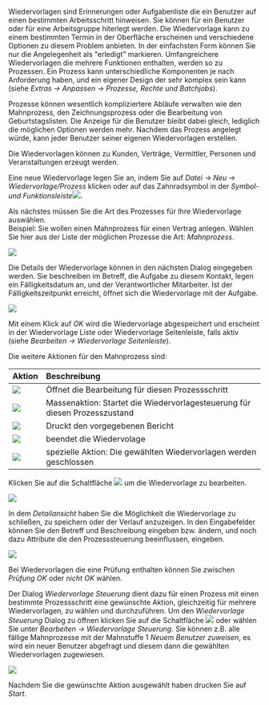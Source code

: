 Wiedervorlagen sind Erinnerungen oder Aufgabenliste die ein Benutzer auf einen bestimmten Arbeitsschritt hinweisen. Sie können für ein Benutzer oder für eine Arbeitsgruppe hiterlegt werden.
Die Wiedervorlage kann zu einem bestimmten Termin in der Oberfläche erscheinen und verschiedene Optionen zu diesem Problem anbieten. In der einfachsten Form können Sie nur die Angelegenheit als "erledigt" markieren. 
Umfangreichere Wiedervorlagen die mehrere Funktionen enthalten, werden so zu Prozessen.
Ein Prozess kann unterschiedliche Komponenten je nach Anforderung haben, und ein eigener Design der sehr komplex sein kann (siehe *Extras → Anpassen → Prozesse, Rechte und Batchjobs*). 

Prozesse können wesentlich kompliziertere Abläufe verwalten wie den Mahnprozess, den Zeichnungsprozess oder die Bearbeitung von Geburtstagslisten. Die Anzeige für die Benutzer bleibt dabei gleich, lediglich die möglichen Optionen werden mehr. 
Nachdem das Prozess angelegt würde, kann jeder Benutzer seiner eigenen Wiedervorlagen erstellen. 
 
Die Wiedervorlagen können zu Kunden, Verträge, Vermittler, Personen und Veranstaltungen erzeugt werden. 

Eine neue Wiedervorlage legen Sie an, indem Sie auf *Datei → Neu → Wiedervorlage/Prozess* klicken oder auf das Zahnradsymbol in der *Symbol- und Funktionsleiste*![](http://xpecto.github.io/docs/img/img_1427124269211.png).

Als nächstes müssen Sie die Art des Prozesses für Ihre Wiedervorlage auswählen.  
Beispiel: Sie wollen einen Mahnprozess für einen Vertrag anlegen. Wählen Sie hier aus der Liste der möglichen Prozesse die Art: *Mahnprozess*.

![](http://xpecto.github.io/docs/img/img_1427125664097.png)

Die Details der Wiedervorlage können in den nächsten Dialog eingegeben werden. Sie beschreiben im Betreff, die Aufgabe zu diesem Kontakt, legen ein Fälligkeitsdatum an, und der Verantwortlicher Mitarbeiter.
Ist der Fälligkeitszeitpunkt erreicht, öffnet sich die Wiedervorlage mit der Aufgabe.

![](http://xpecto.github.io/docs/img/img_1434095731925.png)

Mit einem Klick auf *OK* wird die Wiedervorlage abgespeichert und erscheint in der Wiedervorlage Liste  oder Wiedervorlage Seitenleiste, falls aktiv (siehe *Bearbeiten → Wiedervorlage Seitenleiste*). 

Die  weitere Aktionen für den Mahnprozess sind:

|  Aktion            |    Beschreibung  |   
| ------------- |:-------------| 
| ![](http://xpecto.github.io/docs/img/img_1434096550097.png)      | Öffnet die Bearbeitung für diesen Prozessschritt| 
|  ![](http://xpecto.github.io/docs/img/img_1434097634985.png)     | Massenaktion: Startet die Wiedervorlagesteuerung für diesen Prozesszustand | 
| ![](http://xpecto.github.io/docs/img/img_1434096802280.png)      | Druckt den vorgegebenen Bericht | 
| ![](http://xpecto.github.io/docs/img/img_1434096840070.png)    | beendet die Wiedervolage | 
|![](http://xpecto.github.io/docs/img/img_1439219672662.png)|spezielle Aktion: Die gewählten Wiedervorlagen werden geschlossen|

Klicken Sie auf die Schaltfläche ![](http://xpecto.github.io/docs/img/img_1434096550097.png) um die Wiedervorlage zu bearbeiten. 

![](http://xpecto.github.io/docs/img/img_1440406744560.png)

In dem *Detailansicht* haben Sie die Möglichkeit die Wiedervorlage zu schließen, zu speichern oder der Verlauf anzuzeigen.
In den Eingabefelder können Sie den Betreff und Beschreibung eingeben bzw. ändern, und noch dazu Attribute die den Prozesssteuerung beeinflussen, eingeben.

![](http://xpecto.github.io/docs/img/img_1440406662263.png)

Bei Wiedervorlagen die eine Prüfung enthalten können Sie zwischen *Prüfung OK* oder *nicht OK* wählen.

Der Dialog *Wiedervorlage Steuerung* dient dazu für einen Prozess mit einen bestimmte Prozessschritt eine gewünschte Aktion, gleichzeitig für mehrere Wiedervorlagen, zu wählen und durchzuführen.
Um den *Wiedervorlage Steuerung* Dialog zu öffnen klicken Sie auf die Schaltfläche ![](http://xpecto.github.io/docs/img/img_1434097634985.png) oder wählen Sie unter *Bearbeiten → Wiedervorlage Steuerung*. Sie können z.B. alle fällige Mahnprozesse mit der Mahnstuffe 1 *Neuem Benutzer zuweisen*,  es wird ein neuer Benutzer abgefragt und diesem dann die gewählten Wiedervorlagen zugewiesen.

![](http://xpecto.github.io/docs/img/img_1434095945225.png)

Nachdem Sie die gewünschte Aktion ausgewählt haben drucken Sie auf *Start*.
